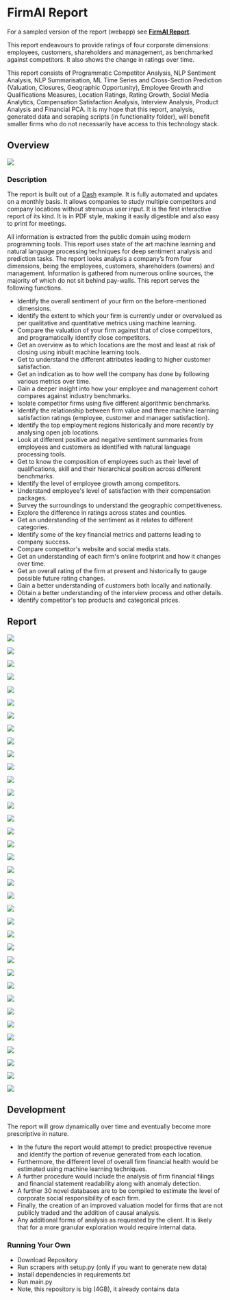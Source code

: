 
# FirmAI Report 

For a sampled version of the report (webapp) see [**FirmAI Report**](http://report.firmai.org). 

This report endeavours to provide ratings of four corporate dimensions: employees, customers, shareholders and management, as benchmarked against competitors. It also shows the change in ratings over time. 

This report consists of Programmatic Competitor Analysis,  NLP Sentiment Analysis, NLP Summarisation, ML Time Series and Cross-Section Prediction (Valuation, Closures, Geographic Opportunity), Employee Growth and Qualifications Measures, Location Ratings, Rating Growth, Social Media Analytics, Compensation Satisfaction Analysis, Interview Analysis, Product Analysis and Financial PCA. It is my hope that this report, analysis, generated data and scraping scripts (in functionality folder), will benefit smaller firms who do not necessarily have access to this technology stack. 

## Overview


![](https://d2mxuefqeaa7sj.cloudfront.net/s_CE83DB4FA505DA9E22D78608D2D9724ABB207FCF67EC0D449DDCF275FD745057_1530937036816_file.png)

### Description
The report is built out of a [Dash](https://plot.ly/products/dash/) example. It is fully automated and updates on a monthly basis. It allows companies to study multiple competitors and company locations without strenuous user input. It is the first interactive report of its kind. It is in PDF style, making it easily digestible and also easy to print for meetings. 

All information is extracted from the public domain using modern programming tools. This report uses state of the art machine learning and natural language processing techniques for deep sentiment analysis and prediction tasks. The report looks analysis a company’s from four dimensions, being the employees, customers, shareholders (owners) and management. Information is gathered from numerous online sources, the majority of which do not sit behind pay-walls. This report serves the following functions. 


- Identify the overall sentiment of your firm on the before-mentioned dimensions.
- Identify the extent to which your firm is currently under or overvalued as per qualitative and quantitative metrics using machine learning.
- Compare the valuation of your firm against that of close competitors, and programatically identify close competitors. 
- Get an overview as to which locations are the most and least at risk of closing using inbuilt machine learning tools. 
- Get to understand the different attributes leading to higher customer satisfaction.
- Get an indication as to how well the company has done by following various metrics over time.
- Gain a deeper insight into how your employee and management cohort compares against industry benchmarks.
- Isolate competitor firms using five different algorithmic benchmarks.
- Identify the relationship between firm value and three machine learning satisfaction ratings (employee, customer and manager satisfaction).
- Identify the top employment regions historically and more recently by analysing open job locations.
- Look at different positive and negative sentiment summaries from employees and customers as identified with natural language processing tools. 
- Get to know the composition of employees such as their level of qualifications, skill and their hierarchical position across different benchmarks.
- Identify the level of employee growth among competitors.
- Understand employee's level of satisfaction with their compensation packages.
- Survey the surroundings to understand the geographic competitiveness.
- Explore the difference in ratings across states and counties.
- Get an understanding of the sentiment as it relates to different categories.
- Identify some of the key financial metrics and patterns leading to company success.
- Compare competitor's website and social media stats.
- Get an understanding of each firm's online footprint and how it changes over time.
- Get an overall rating of the firm at present and historically to gauge possible future rating changes.
- Gain a better understanding of customers both locally and nationally.
- Obtain a better understanding of the interview process and other details.
- Identify competitor's top products and categorical prices.

## Report

![](https://d2mxuefqeaa7sj.cloudfront.net/s_CE83DB4FA505DA9E22D78608D2D9724ABB207FCF67EC0D449DDCF275FD745057_1530937036816_file.png)

![](https://d2mxuefqeaa7sj.cloudfront.net/s_CE83DB4FA505DA9E22D78608D2D9724ABB207FCF67EC0D449DDCF275FD745057_1530934297573_file.png)

![](https://d2mxuefqeaa7sj.cloudfront.net/s_CE83DB4FA505DA9E22D78608D2D9724ABB207FCF67EC0D449DDCF275FD745057_1530934324829_file.png)

![](https://d2mxuefqeaa7sj.cloudfront.net/s_CE83DB4FA505DA9E22D78608D2D9724ABB207FCF67EC0D449DDCF275FD745057_1530934357155_file.png)

![](https://d2mxuefqeaa7sj.cloudfront.net/s_CE83DB4FA505DA9E22D78608D2D9724ABB207FCF67EC0D449DDCF275FD745057_1530934392897_file.png)

![](https://d2mxuefqeaa7sj.cloudfront.net/s_CE83DB4FA505DA9E22D78608D2D9724ABB207FCF67EC0D449DDCF275FD745057_1530934411377_file.png)

![](https://d2mxuefqeaa7sj.cloudfront.net/s_CE83DB4FA505DA9E22D78608D2D9724ABB207FCF67EC0D449DDCF275FD745057_1530934428847_file.png)

![](https://d2mxuefqeaa7sj.cloudfront.net/s_CE83DB4FA505DA9E22D78608D2D9724ABB207FCF67EC0D449DDCF275FD745057_1530934451242_file.png)

![](https://d2mxuefqeaa7sj.cloudfront.net/s_CE83DB4FA505DA9E22D78608D2D9724ABB207FCF67EC0D449DDCF275FD745057_1530934466666_file.png)

![](https://d2mxuefqeaa7sj.cloudfront.net/s_CE83DB4FA505DA9E22D78608D2D9724ABB207FCF67EC0D449DDCF275FD745057_1530934489417_file.png)

![](https://d2mxuefqeaa7sj.cloudfront.net/s_CE83DB4FA505DA9E22D78608D2D9724ABB207FCF67EC0D449DDCF275FD745057_1530934552296_file.png)

![](https://d2mxuefqeaa7sj.cloudfront.net/s_CE83DB4FA505DA9E22D78608D2D9724ABB207FCF67EC0D449DDCF275FD745057_1530934581645_file.png)

![](https://d2mxuefqeaa7sj.cloudfront.net/s_CE83DB4FA505DA9E22D78608D2D9724ABB207FCF67EC0D449DDCF275FD745057_1530934596658_file.png)

![](https://d2mxuefqeaa7sj.cloudfront.net/s_CE83DB4FA505DA9E22D78608D2D9724ABB207FCF67EC0D449DDCF275FD745057_1530934617698_file.png)

![](https://d2mxuefqeaa7sj.cloudfront.net/s_CE83DB4FA505DA9E22D78608D2D9724ABB207FCF67EC0D449DDCF275FD745057_1530934632476_file.png)

![](https://d2mxuefqeaa7sj.cloudfront.net/s_CE83DB4FA505DA9E22D78608D2D9724ABB207FCF67EC0D449DDCF275FD745057_1530934665674_file.png)



![](https://d2mxuefqeaa7sj.cloudfront.net/s_CE83DB4FA505DA9E22D78608D2D9724ABB207FCF67EC0D449DDCF275FD745057_1530934688913_file.png)

![](https://d2mxuefqeaa7sj.cloudfront.net/s_CE83DB4FA505DA9E22D78608D2D9724ABB207FCF67EC0D449DDCF275FD745057_1530934703363_file.png)

![](https://d2mxuefqeaa7sj.cloudfront.net/s_CE83DB4FA505DA9E22D78608D2D9724ABB207FCF67EC0D449DDCF275FD745057_1530934727876_file.png)

![](https://d2mxuefqeaa7sj.cloudfront.net/s_CE83DB4FA505DA9E22D78608D2D9724ABB207FCF67EC0D449DDCF275FD745057_1530934767742_file.png)

![](https://d2mxuefqeaa7sj.cloudfront.net/s_CE83DB4FA505DA9E22D78608D2D9724ABB207FCF67EC0D449DDCF275FD745057_1530934791459_file.png)

![](https://d2mxuefqeaa7sj.cloudfront.net/s_CE83DB4FA505DA9E22D78608D2D9724ABB207FCF67EC0D449DDCF275FD745057_1530934853940_file.png)

![](https://d2mxuefqeaa7sj.cloudfront.net/s_CE83DB4FA505DA9E22D78608D2D9724ABB207FCF67EC0D449DDCF275FD745057_1530934874025_file.png)

![](https://d2mxuefqeaa7sj.cloudfront.net/s_CE83DB4FA505DA9E22D78608D2D9724ABB207FCF67EC0D449DDCF275FD745057_1530934888249_file.png)

![](https://d2mxuefqeaa7sj.cloudfront.net/s_CE83DB4FA505DA9E22D78608D2D9724ABB207FCF67EC0D449DDCF275FD745057_1530934912692_file.png)

![](https://d2mxuefqeaa7sj.cloudfront.net/s_CE83DB4FA505DA9E22D78608D2D9724ABB207FCF67EC0D449DDCF275FD745057_1530934933046_file.png)

![](https://d2mxuefqeaa7sj.cloudfront.net/s_CE83DB4FA505DA9E22D78608D2D9724ABB207FCF67EC0D449DDCF275FD745057_1530934961314_file.png)

![](https://d2mxuefqeaa7sj.cloudfront.net/s_CE83DB4FA505DA9E22D78608D2D9724ABB207FCF67EC0D449DDCF275FD745057_1530934985765_file.png)

![](https://d2mxuefqeaa7sj.cloudfront.net/s_CE83DB4FA505DA9E22D78608D2D9724ABB207FCF67EC0D449DDCF275FD745057_1530935028098_file.png)

![](https://d2mxuefqeaa7sj.cloudfront.net/s_CE83DB4FA505DA9E22D78608D2D9724ABB207FCF67EC0D449DDCF275FD745057_1530935045793_file.png)

![](https://d2mxuefqeaa7sj.cloudfront.net/s_CE83DB4FA505DA9E22D78608D2D9724ABB207FCF67EC0D449DDCF275FD745057_1530935098402_file.png)

![](https://d2mxuefqeaa7sj.cloudfront.net/s_CE83DB4FA505DA9E22D78608D2D9724ABB207FCF67EC0D449DDCF275FD745057_1530935148293_file.png)

![](https://d2mxuefqeaa7sj.cloudfront.net/s_CE83DB4FA505DA9E22D78608D2D9724ABB207FCF67EC0D449DDCF275FD745057_1530935178291_file.png)

![](https://d2mxuefqeaa7sj.cloudfront.net/s_CE83DB4FA505DA9E22D78608D2D9724ABB207FCF67EC0D449DDCF275FD745057_1530935209253_file.png)

![](https://d2mxuefqeaa7sj.cloudfront.net/s_CE83DB4FA505DA9E22D78608D2D9724ABB207FCF67EC0D449DDCF275FD745057_1530935225647_file.png)

![](https://d2mxuefqeaa7sj.cloudfront.net/s_CE83DB4FA505DA9E22D78608D2D9724ABB207FCF67EC0D449DDCF275FD745057_1530935294253_file.png)


## Development

The report will grow dynamically over time and eventually become more prescriptive in nature.   


- In the future the report would attempt to predict prospective revenue and identify the portion of revenue generated from each location.
- Furthermore, the different level of overall firm financial health would be estimated using machine learning techniques.
- A further procedure would include the analysis of firm financial filings and financial statement readability along with anomaly detection.
- A further 30 novel databases are to be compiled to estimate the level of corporate social responsibility of each firm.
- Finally, the creation of an improved valuation model for firms that are not publicly traded and the addition of causal analysis.
- Any additional forms of analysis as requested by the client. It is likely that for a more granular exploration would require internal data.

### Running Your Own

- Download Repository
- Run scrapers with setup.py (only if you want to generate new data)
- Install dependencies in requirements.txt
- Run main.py
- Note, this repository is big (4GB), it already contains data



